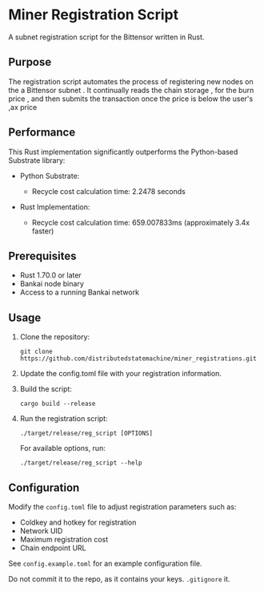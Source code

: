 # Miner Registration Script

A subnet registration script for the Bittensor written in Rust.

## Purpose

The registration script automates the process of registering new nodes on the a Bittensor subnet . It continually reads the chain storage , for the burn price , and then submits the transaction once the price is below the user's ,ax price

## Performance

This Rust implementation significantly outperforms the Python-based Substrate library:

- Python Substrate:
  - Recycle cost calculation time: 2.2478 seconds

- Rust Implementation:
  - Recycle cost calculation time: 659.007833ms (approximately 3.4x faster)

## Prerequisites

- Rust 1.70.0 or later
- Bankai node binary
- Access to a running Bankai network

## Usage

1. Clone the repository:
   ```
   git clone https://github.com/distributedstatemachine/miner_registrations.git
   ```

2. Update the config.toml file with your registration information.

3. Build the script:
   ```
   cargo build --release
   ```

4. Run the registration script:
   ```
   ./target/release/reg_script [OPTIONS]
   ```

   For available options, run:
   ```
   ./target/release/reg_script --help
   ```

## Configuration

Modify the `config.toml` file to adjust registration parameters such as:

- Coldkey and hotkey for registration
- Network UID
- Maximum registration cost
- Chain endpoint URL

See `config.example.toml` for an example configuration file.

 Do not commit it to the repo, as it contains your keys. `.gitignore` it. 

